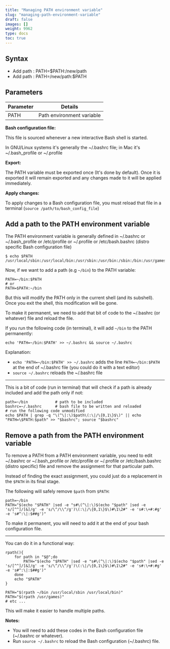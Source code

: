 ```yaml
---
title: "Managing PATH environment variable"
slug: "managing-path-environment-variable"
draft: false
images: []
weight: 9962
type: docs
toc: true
---
```


## Syntax
 - Add path : PATH=$PATH:/new/path
 - Add path : PATH=/new/path:$PATH

## Parameters
Parameter | Details
----- | -----
PATH | Path environment variable

**Bash configuration file:**

This file is sourced whenever a new interactive Bash shell is started. 

In GNU/Linux systems it's generally the ~/.bashrc file; in Mac it's ~/.bash_profile or ~/.profile

**Export:**

The PATH variable must be exported once (It's done by default). Once it is exported it will remain exported and any changes made to it will be applied immediately.

**Apply changes:**

To apply changes to a Bash configuration file, you must reload that file in a terminal (`source /path/to/bash_config_file`)

## Add a path to the PATH environment variable
The PATH environment variable is generally defined in ~/.bashrc or ~/.bash_profile or /etc/profile or ~/.profile or /etc/bash.bashrc (distro specific Bash configuration file)

    $ echo $PATH
    /usr/local/sbin:/usr/local/bin:/usr/sbin:/usr/bin:/sbin:/bin:/usr/games:/usr/local/games:/snap/bin:/usr/lib/jvm/jdk1.8.0_92/bin:/usr/lib/jvm/jdk1.8.0_92/db/bin:/usr/lib/jvm/jdk1.8.0_92/jre/bin

Now, if we want to add a path (e.g `~/bin`) to the PATH variable:

    PATH=~/bin:$PATH
    # or
    PATH=$PATH:~/bin

But this will modify the PATH only in the current shell (and its subshell). Once you exit the shell, this modification will be gone.

To make it permanent, we need to add that bit of code to the ~/.bashrc (or whatever) file and reload the file.

If you run the following code (in terminal), it will add `~/bin` to the PATH permanently:

    echo 'PATH=~/bin:$PATH' >> ~/.bashrc && source ~/.bashrc

Explanation:

* `echo 'PATH=~/bin:$PATH' >> ~/.bashrc` adds the line `PATH=~/bin:$PATH` at the end of ~/.bashrc file (you could do it with a text editor)
* `source ~/.bashrc` reloads the ~/.bashrc file

<hr>
This is a bit of code (run in terminal) that will check if a path is already included and add the path only if not:

    path=~/bin            # path to be included
    bashrc=~/.bashrc      # bash file to be written and reloaded
    # run the following code unmodified
    echo $PATH | grep -q "\(^\|:\)$path\(:\|/\{0,1\}$\)" || echo "PATH=\$PATH:$path" >> "$bashrc"; source "$bashrc"

## Remove a path from the PATH environment variable
To remove a PATH from a PATH environment variable, you need to edit ~/.bashrc or ~/.bash_profile or /etc/profile or ~/.profile or /etc/bash.bashrc (distro specific) file and remove the assignment for that particular path.

Instead of finding the exact assignment, you could just do a replacement in the `$PATH` in its final stage.

The following will safely remove `$path` from `$PATH`:

    path=~/bin
    PATH="$(echo "$PATH" |sed -e "s#\(^\|:\)$(echo "$path" |sed -e 's/[^^]/[&]/g' -e 's/\^/\\^/g')\(:\|/\{0,1\}$\)#\1\2#" -e 's#:\+#:#g' -e 's#^:\|:$##g')"

To make it permanent, you will need to add it at the end of your bash configuration file.
<hr>
You can do it in a functional way:

    rpath(){
        for path in "$@";do
            PATH="$(echo "$PATH" |sed -e "s#\(^\|:\)$(echo "$path" |sed -e 's/[^^]/[&]/g' -e 's/\^/\\^/g')\(:\|/\{0,1\}$\)#\1\2#" -e 's#:\+#:#g' -e 's#^:\|:$##g')"
        done
        echo "$PATH"
    }
    
    PATH="$(rpath ~/bin /usr/local/sbin /usr/local/bin)"
    PATH="$(rpath /usr/games)"
    # etc ...

This will make it easier to handle multiple paths.

**Notes:**

* You will need to add these codes in the Bash configuration file (~/.bashrc or whatever).
* Run `source ~/.bashrc` to reload the Bash configuration (~/.bashrc) file.

